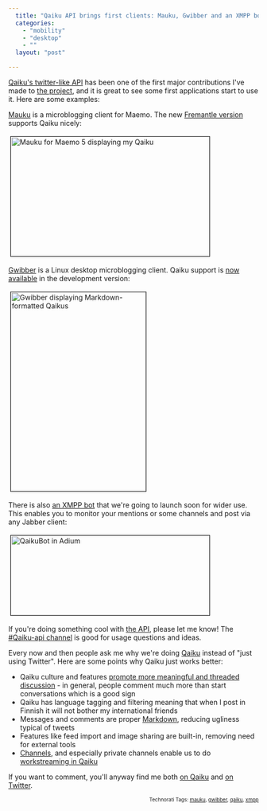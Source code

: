 ```yaml
---
  title: "Qaiku API brings first clients: Mauku, Gwibber and an XMPP bot"
  categories: 
    - "mobility"
    - "desktop"
    - ""
  layout: "post"

---
```

<p>
<a href="http://www.qaiku.com/api/usage/">Qaiku's twitter-like API</a> has been one of the first major contributions I've made to <a href="http://bergie.iki.fi/blog/we-re_joining_the_qaiku_project/">the project</a>, and it is great to see some first applications start to use it. Here are some examples:
</p><p>
<a href="http://mauku.henrikhedberg.com/">Mauku</a> is a microblogging client for Maemo. The new <a href="http://www.flickr.com/photos/29499609@N03/3323727244/">Fremantle version</a> supports Qaiku nicely:
</p><p>
<a href="http://bergie.iki.fi/midcom-serveattachmentguid-017b01ea667e11deb6f1634161e5a6c9a6c9/mauku-fremantle-qaiku.png"><img src="http://bergie.iki.fi/midcom-serveattachmentguid-03f2efa0667e11deb40d953dd143f8d8f8d8/mauku-fremantle-qaiku-tm.jpg" height="240" width="400" border="1" hspace="4" vspace="4" alt="Mauku for Maemo 5 displaying my Qaiku" title="Mauku for Maemo 5 displaying my Qaiku" /></a>
</p><p>
<a href="http://live.gnome.org/Gwibber/">Gwibber</a> is a Linux desktop microblogging client. Qaiku support is <a href="https://bugs.launchpad.net/gwibber/+bug/342536">now available</a> in the development version:
</p><p>
<a href="http://bergie.iki.fi/midcom-serveattachmentguid-fa70517a667d11deba3cdd9ed57c59045904/gwibber-qaiku-markdownpng.png"><img src="http://bergie.iki.fi/midcom-serveattachmentguid-fe75e1ae667d11deaa8189a5b37088618861/gwibber-qaiku-markdownpng-tm.jpg" height="400" width="272" border="1" hspace="4" vspace="4" alt="Gwibber displaying Markdown-formatted Qaikus" title="Gwibber displaying Markdown-formatted Qaikus" /></a>
</p><p>
There is also <a href="http://www.qaiku.com/channels/show/Qaiku/view/1de60cffb5ffba260cf11de8ee757cb9be5b882b882/">an XMPP bot</a> that we're going to launch soon for wider use. This enables you to monitor your mentions or some channels and post via any Jabber client:
</p><p>
<a href="http://bergie.iki.fi/midcom-serveattachmentguid-067b82fa667e11deabb27d2ba80e2e7b2e7b/qaikubot-in-adium.png"><img src="http://bergie.iki.fi/midcom-serveattachmentguid-08bcceb6667e11de8d9b9f6e5165bd1abd1a/qaikubot-in-adium-tm.jpg" height="160" width="400" border="1" hspace="4" vspace="4" alt="QaikuBot in Adium" title="QaikuBot in Adium" /></a>
</p><p>
If you're doing something cool with <a href="http://www.qaiku.com/api/usage/">the API</a>, please let me know! The <a href="http://www.qaiku.com/channels/show/Qaiku-api/">#Qaiku-api channel</a> is good for usage questions and ideas.
</p><p>
Every now and then people ask me why we're doing <a href="http://www.qaiku.com/">Qaiku</a> instead of "just using Twitter". Here are some points why Qaiku just works better:
</p><ul>
<li>Qaiku culture and features <a href="http://bergie.iki.fi/blog/microblogging-why_qaiku_might_do_what_twitter_and_brightkite_didn-t/">promote more meaningful and threaded discussion</a> - in general, people comment much more than start conversations which is a good sign</li>
<li>Qaiku has language tagging and filtering meaning that when I post in Finnish it will not bother my international friends</li>
<li>Messages and comments are proper <a href="http://daringfireball.net/projects/markdown/basics">Markdown</a>, reducing ugliness typical of tweets</li>
<li>Features like feed import and image sharing are built-in, removing need for external tools</li>
<li><a href="http://www.qaiku.com/channels/">Channels</a>, and especially private channels enable us to do <a href="http://bergie.iki.fi/blog/maemo-org_is_testing_workstreaming_with_qaiku/">workstreaming in Qaiku</a></li>
</ul><p>
If you want to comment, you'll anyway find me both <a href="http://www.qaiku.com/home/bergie/">on Qaiku</a> and <a href="http://twitter.com/bergie">on Twitter</a>.
</p>
<!-- technorati tags start --><p style="text-align:right;font-size:10px;">Technorati Tags: <a href="http://www.technorati.com/tag/mauku" rel="tag">mauku</a>, <a href="http://www.technorati.com/tag/gwibber" rel="tag">gwibber</a>, <a href="http://www.technorati.com/tag/qaiku" rel="tag">qaiku</a>, <a href="http://www.technorati.com/tag/xmpp" rel="tag">xmpp</a></p><!-- technorati tags end -->
